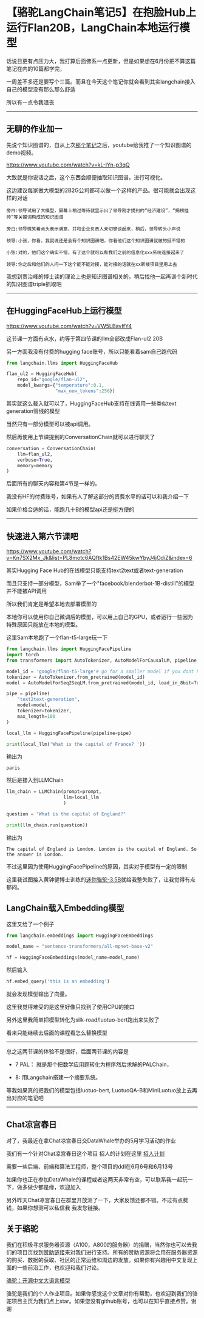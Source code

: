 # 【骆驼LangChain笔记5】在抱脸Hub上运行Flan20B，LangChain本地运行模型

话说日更有点压力大，我打算后面佛系一点更新，但是如果想在6月份把不算这篇笔记在内的10篇都学完，

一周差不多还是要写个三篇。而且在今天这个笔记你就会看到其实langchain接入自己的模型没有那么那么舒适

所以有一点令我沮丧

---

## 无聊的作业加一

先说个知识图谱的，自从上次[那个笔记](https://zhuanlan.zhihu.com/p/633163462)之后，youtube给我推了一个知识图谱的demo视频。

https://www.youtube.com/watch?v=kL-IYn-p3qQ

大致就是你说话之后，这个东西会顺便抽取知识图谱，进行可视化。

这边建议每家做大模型的2B2G公司都可以做一个这样的产品。很可能就会出现这样的对话

```
旁白:领导试用了大模型，屏幕上稍过等待就显示出了领导刚才提到的“经济建设”，“揭榜挂帅”等关键词构成的知识图谱

旁白:领导微笑着点头表示满意，并和企业负责人亲切攀谈起来，稍后，领导转头小声说

领导:小张，你看，我就说还是会有个知识图谱吧，你看他们这个知识图谱就做的挺不错的

小张:对的，他们这个确实不错，有了这个就可以和我们之前的信息化xxx系统连接起来了

领导:你之后和他们的人问一下这个能不能对接，能对接的话就在xx新楼项目里用上去
```

我想到贾治峰的博士读的理论上也是知识图谱相关的，稍后找他一起再训个新时代的知识图谱triple抓取吧

---

## 在HuggingFaceHub上运行模型

https://www.youtube.com/watch?v=VW5LBavIfY4

这节课一方面有点水，约等于第四节课的llm全部改成Flan-ul2 20B

另一方面我没有付费的hugging face账号，所以只能看着sam自己跑代码

```py
from langchain.llms import HuggingFaceHub

flan_ul2 = HuggingFaceHub(
    repo_id="google/flan-ul2", 
    model_kwargs={"temperature":0.1,
                  "max_new_tokens":256})
```

其实就这么载入就可以了，HuggingFaceHub支持在线调用一些类似text generation管线的模型

当然只有一部分模型可以被api调用。

然后再使用上节课提到的ConversationChain就可以进行聊天了

```py
conversation = ConversationChain(
    llm=flan_ul2, 
    verbose=True, 
    memory=memory
)
```

后面所有的聊天内容和第4节是一样的。

我没有HF的付费账号，如果有人了解这部分的资费水平的话可以和我介绍一下

如果价格合适的话，能跑几十B的模型api还是挺方便的

---

## 快速进入第六节课吧

https://www.youtube.com/watch?v=Kn7SX2Mx_Jk&list=PL8motc6AQftk1Bs42EW45kwYbyJ4jOdiZ&index=6

其实Hugging Face Hub的在线模型只能支持text2text或者text-generation

而且只支持一部分模型，Sam举了一个"facebook/blenderbot-1B-distill"的模型并不能被API调用


所以我们肯定是希望本地去部署模型的

本地你可以使用你自己微调后的模型，可以用上自己的GPU，或者运行一些因为特殊原因只能放在本地的模型。


这里Sam本地跑了一个flan-t5-large玩一下

```python
from langchain.llms import HuggingFacePipeline
import torch
from transformers import AutoTokenizer, AutoModelForCausalLM, pipeline, AutoModelForSeq2SeqLM

model_id = 'google/flan-t5-large'# go for a smaller model if you dont have the VRAM
tokenizer = AutoTokenizer.from_pretrained(model_id)
model = AutoModelForSeq2SeqLM.from_pretrained(model_id, load_in_8bit=True)

pipe = pipeline(
    "text2text-generation",
    model=model, 
    tokenizer=tokenizer, 
    max_length=100
)

local_llm = HuggingFacePipeline(pipeline=pipe)

print(local_llm('What is the capital of France? '))
```

输出为

```
paris
```

然后是接入到LLMChain

```python
llm_chain = LLMChain(prompt=prompt, 
                     llm=local_llm
                     )

question = "What is the capital of England?"

print(llm_chain.run(question))
```

输出为

```
The capital of England is London. London is the capital of England. So the answer is London.
```

不过这里因为使用HuggingFacePipeline的原因，其实对于模型有一定的限制

这里我试图接入黄钟健博士训练的[迷你骆驼-3.5B](https://github.com/LC1332/Mini-Luotuo)就给我整失败了，让我觉得有点郁闷。

## LangChain载入Embedding模型

这里又给了一个例子

```py
from langchain.embeddings import HuggingFaceEmbeddings

model_name = "sentence-transformers/all-mpnet-base-v2"

hf = HuggingFaceEmbeddings(model_name=model_name)
```

然后输入

```py
hf.embed_query('this is an embedding')
```

就会发现模型输出了向量。

这里我觉得难受的是这里好像只找到了使用CPU的接口

另外这里我简单把模型转化为silk-road/luotuo-bert跑出来失败了

看来只能继续去后面的课程看怎么替换模型

---

总之这两节课的体验不是很好，后面两节课的内容是

+ 7 PAL： 就是那个把数学应用题转化为程序然后求解的PALChain，

+ 8: 用Langchain搭建一个摘要系统。

等我如果真的把我们的模型包括luotuo-bert, LuotuoQA-B和MiniLuotuo放上去再出对应的笔记吧

---

## Chat凉宫春日

对了，我最近在拿Chat凉宫春日交DataWhale举办的5月学习活动的作业

我们有一个针对Chat凉宫春日这个项目 招人的计划在这里 [招人计划](https://github.com/LC1332/Prophet-Andrew-Ng/blob/main/Hiring.md)

需要一些后端、前端和算法工程师，整个项目的ddl在6月6号和6月13号

如果你也正在参加DataWhale的课程或者这两天非常有空，可以联系我一起玩一下，做多做少都是缘，欢迎加入

另外昨天Chat凉宫春日在群里开放测了一下，大家反馈还都不错。不过有点费钱，如果你想测可以私信我 我发您链接。


## 关于骆驼

我们在积极寻求服务器资源（A100，A800的服务器）的捐赠，当然你也可以去我们的项目页找到[赞助链接](https://github.com/LC1332/Luotuo-Chinese-LLM#sponsorship)来对我们进行支持。所有的赞助资源将会用在服务器资源的购买、数据的获取、社区的正常运维和周边的发放。如果你有兴趣用中文复现上面的一些前沿工作，也欢迎和我们讨论。

[骆驼：开源中文大语言模型](https://github.com/LC1332/Luotuo-Chinese-LLM)

骆驼是我们的个人作业项目。如果你感觉这个文章对你有帮助，也欢迎到我们的骆驼项目主页为我们点上star。如果您没有github账号，也可以在知乎直接点赞。谢谢